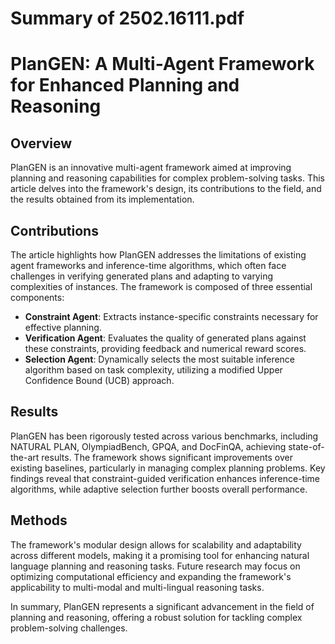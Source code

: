 # Summary of 2502.16111.pdf

# PlanGEN: A Multi-Agent Framework for Enhanced Planning and Reasoning

## Overview
PlanGEN is an innovative multi-agent framework aimed at improving planning and reasoning capabilities for complex problem-solving tasks. This article delves into the framework's design, its contributions to the field, and the results obtained from its implementation.

## Contributions
The article highlights how PlanGEN addresses the limitations of existing agent frameworks and inference-time algorithms, which often face challenges in verifying generated plans and adapting to varying complexities of instances. The framework is composed of three essential components:
- **Constraint Agent**: Extracts instance-specific constraints necessary for effective planning.
- **Verification Agent**: Evaluates the quality of generated plans against these constraints, providing feedback and numerical reward scores.
- **Selection Agent**: Dynamically selects the most suitable inference algorithm based on task complexity, utilizing a modified Upper Confidence Bound (UCB) approach.

## Results
PlanGEN has been rigorously tested across various benchmarks, including NATURAL PLAN, OlympiadBench, GPQA, and DocFinQA, achieving state-of-the-art results. The framework shows significant improvements over existing baselines, particularly in managing complex planning problems. Key findings reveal that constraint-guided verification enhances inference-time algorithms, while adaptive selection further boosts overall performance.

## Methods
The framework's modular design allows for scalability and adaptability across different models, making it a promising tool for enhancing natural language planning and reasoning tasks. Future research may focus on optimizing computational efficiency and expanding the framework's applicability to multi-modal and multi-lingual reasoning tasks. 

In summary, PlanGEN represents a significant advancement in the field of planning and reasoning, offering a robust solution for tackling complex problem-solving challenges.
